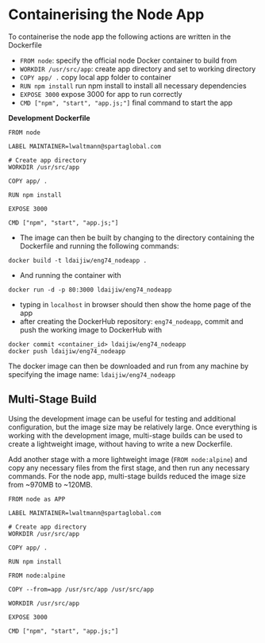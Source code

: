 # Containerising the Node App

To containerise the node app the following actions are written in the Dockerfile
- ``FROM node``: specify the official node Docker container to build from
- ``WORKDIR /usr/src/app``: create app directory and set to working directory
- ``COPY app/ .`` copy local app folder to container
- ``RUN npm install`` run npm install to install all necessary dependencies
- ``EXPOSE 3000`` expose 3000 for app to run correctly
- ``CMD ["npm", "start", "app.js;"]`` final command to start the app

**Development Dockerfile**
```
FROM node

LABEL MAINTAINER=lwaltmann@spartaglobal.com

# Create app directory
WORKDIR /usr/src/app

COPY app/ .

RUN npm install

EXPOSE 3000

CMD ["npm", "start", "app.js;"]
```

- The image can then be built by changing to the directory containing the Dockerfile and running the following commands:
```
docker build -t ldaijiw/eng74_nodeapp .
```
- And running the container with
```
docker run -d -p 80:3000 ldaijiw/eng74_nodeapp
```
- typing in ``localhost`` in browser should then show the home page of the app
- after creating the DockerHub repository: ``eng74_nodeapp``, commit and push the working image to DockerHub with
```
docker commit <container_id> ldaijiw/eng74_nodeapp
docker push ldaijiw/eng74_nodeapp
```
The docker image can then be downloaded and run from any machine by specifying the image name: ``ldaijiw/eng74_nodeapp``

## Multi-Stage Build

Using the development image can be useful for testing and additional configuration, but the image size may be relatively large. Once everything is working with the development image, multi-stage builds can be used to create a lightweight image, without having to write a new Dockerfile.

Add another stage with a more lightweight image (``FROM node:alpine``) and copy any necessary files from the first stage, and then run any necessary commands. For the node app, multi-stage builds reduced the image size from ~970MB to ~120MB.
```
FROM node as APP

LABEL MAINTAINER=lwaltmann@spartaglobal.com

# Create app directory
WORKDIR /usr/src/app

COPY app/ .

RUN npm install

FROM node:alpine

COPY --from=app /usr/src/app /usr/src/app

WORKDIR /usr/src/app

EXPOSE 3000

CMD ["npm", "start", "app.js;"]
```
